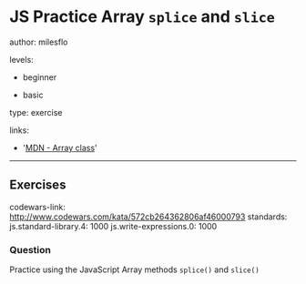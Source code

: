 # JS Practice Array `splice` and `slice`
author: milesflo

levels:

  - beginner

  - basic

type: exercise

links:

  - '[MDN - Array class](https://developer.mozilla.org/en-US/docs/Web/JavaScript/Reference/Global_Objects/Array)'

---
## Exercises
codewars-link: http://www.codewars.com/kata/572cb264362806af46000793
standards:
  js.standard-library.4: 1000
  js.write-expressions.0: 1000
### Question
Practice using the JavaScript Array methods `splice()` and `slice()`
